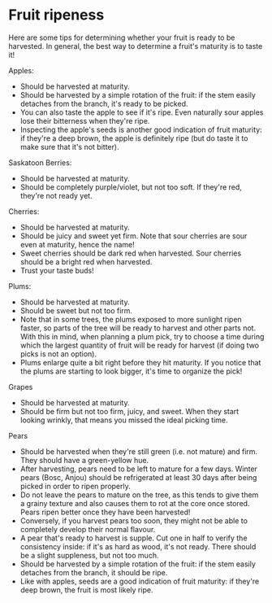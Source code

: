 # Fruit ripeness

Here are some tips for determining whether your fruit is ready to be harvested. In general, the best way to determine a fruit's maturity is to taste it! 


Apples: 
- Should be harvested at maturity. 
- Should be harvested by a simple rotation of the fruit: if the stem easily detaches from the branch, it's ready to be picked.
- You can also taste the apple to see if it's ripe. Even naturally sour apples lose their bitterness when they're ripe.                                                  
- Inspecting the apple's seeds is another good indication of fruit maturity: if they're a deep brown, the apple is definitely ripe (but do taste it to make sure that it's not bitter). 

Saskatoon Berries:                                                  
- Should be harvested at maturity.                                                  
- Should be completely purple/violet, but not too soft. If they're red, they're not ready yet. 

Cherries:
- Should be harvested at maturity. 
- Should be juicy and sweet yet firm. Note that sour cherries are sour even at maturity, hence the name!                                                  
- Sweet cherries should be dark red when harvested. Sour cherries should be a bright red when harvested.                                                  
- Trust your taste buds!                                                          

Plums:                                                  
- Should be harvested at maturity.                                                  
- Should be sweet but not too firm.                                                  
- Note that in some trees, the plums exposed to more sunlight ripen faster, so parts of the tree will be ready to harvest and other parts not. With this in mind, when planning a plum pick, try to choose a time during which the largest quantity of fruit will be ready for harvest (if doing two picks is not an option). 
- Plums enlarge quite a bit right before they hit maturity. If you notice that the plums are starting to look bigger, it's time to organize the pick!  

Grapes                                                          
- Should be harvested at maturity.                                                  
- Should be firm but not too firm, juicy, and sweet. When they start looking wrinkly, that means you missed the ideal picking time. 

Pears                                                  
- Should be harvested when they're still green (i.e. not mature) and firm. They should have a green-yellow hue.                                                  
- After harvesting, pears need to be left to mature for a few days. Winter pears (Bosc, Anjou) should be refrigerated at least 30 days after being picked in order to ripen properly.                                                  
- Do not leave the pears to mature on the tree, as this tends to give them a grainy texture and also causes them to rot at the core once stored. Pears ripen better once they have been harvested!                                                  
- Conversely, if you harvest pears too soon, they might not be able to completely develop their normal flavour.                                                  
- A pear that's ready to harvest is supple. Cut one in half to verify the consistency inside: if it's as hard as wood, it's not ready. There should be a slight suppleness, but not too much.                                                  
- Should be harvested by a simple rotation of the fruit: if the stem easily detaches from the branch, it should be ripe.                                                  
- Like with apples, seeds are a good indication of fruit maturity: if they're deep brown, the fruit is most likely ripe. 

